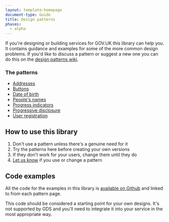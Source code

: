```yaml
---
layout: template-homepage
document-type: Guide
title: Design patterns
phases:
  - alpha
---
```


If you're designing or building services for GOV.UK this library can help you.
It contains guidance and examples for some of the more common design problems.
If you'd like to discuss a pattern or suggest a new one you can do this on the [design patterns wiki](https://designpatterns.hackpad.com/Pattern-library-0eUk1OdHvql).

### The patterns

* [Addresses](addresses.html)
* [Buttons](buttons.html)
* [Date of birth](date-of-birth.html)
* [People's names](peoples-names.html)
* [Progress indicators](progress-indicator.html)
* [Progressive disclosure](progressive-disclosure.html)
* [User registration](user-registration.html)

## How to use this library

1. Don't use a pattern unless there's a genuine need for it
2. Try the patterns here before creating your own versions
3. If they don't work for your users, change them until they do
4. [Let us know](https://designpatterns.hackpad.com/Pattern-library-0eUk1OdHvql) if you use or change a pattern

## Code examples

All the code for the examples in this library is [available on Github](https://github.com/alphagov/design-patterns) and linked to from each pattern page.

This code should be considered a starting point for your own designs. It's not supported by GDS and you'll need to integrate it into your service in the most appropriate way.
